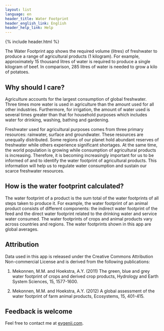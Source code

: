 ```yaml
---
layout: list
language: en
header_title: Water Footprint
header_english_link: English
header_help_link: Help
---
```


{% include header.html %}

The Water Footprint app shows the required volume (litres) of freshwater to produce a range of agricultural products (1 kilogram). For example, approximately 15 thousand litres of water is required to produce a single kilogram of beef. In comparison, 285 litres of water is needed to grow a kilo of potatoes.


## Why should I care?

Agriculture accounts for the largest consumption of global freshwater. Three times more water is used in agriculture than the amount used for all other industries. Furthermore, for irrigation, the amount of water used is several times greater than that for household purposes which includes water for drinking, washing, bathing and gardening.

Freshwater used for agricultural purposes comes from three primary resources: rainwater, surface and groundwater. These resources are unequally distributed. Some regions of our planet hold abundant reserves of freshwater while others experience significant shortages. At the same time, the world population is growing while consumption of agricultural products is increasing. Therefore, it is becoming increasingly important for us to be informed of and to identify the water footprint of agricultural products. This information will help us to regulate water consumption and sustain our scarce freshwater resources.


## How is the water footprint calculated?

The water footprint of a product is the sum total of the water footprints of all steps taken to produce it. For example, the water footprint of an animal product consists of different components: the indirect water footprint of the feed and the direct water footprint related to the drinking water and service water consumed. The water footprints of crops and animal products vary across countries and regions. The water footprints shown in this app are global averages.


## Attribution

Data used in this app is released under the Creative Commons Attribution Non-commercial License and is derived from the following publications:

1) Mekonnen, M.M. and Hoekstra, A.Y. (2011) The green, blue and grey water footprint of crops and derived crop products, Hydrology and Earth System Sciences, 15, 1577-1600.

2) Mekonnen, M.M. and Hoekstra, A.Y. (2012) A global assessment of the water footprint of farm animal products, Ecosystems, 15, 401-415.


## Feedback is welcome

Feel free to contact me at [evgenii.com](http://evgenii.com).